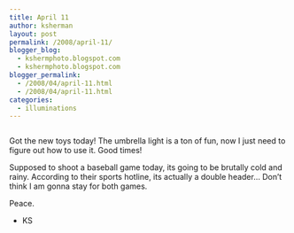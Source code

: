 ```yaml
---
title: April 11
author: ksherman
layout: post
permalink: /2008/april-11/
blogger_blog:
  - kshermphoto.blogspot.com
  - kshermphoto.blogspot.com
blogger_permalink:
  - /2008/04/april-11.html
  - /2008/04/april-11.html
categories:
  - illuminations
---
```

<a onblur="try {parent.deselectBloggerImageGracefully();} catch(e) {}" href="http://3.bp.blogspot.com/_HTtVcKQt9f8/SADKSmMClmI/AAAAAAAAAXg/62J7x7J6ONA/s1600-h/April11-1.jpg"><img style="cursor: pointer;" src="http://3.bp.blogspot.com/_HTtVcKQt9f8/SADKSmMClmI/AAAAAAAAAXg/62J7x7J6ONA/s400/April11-1.jpg" alt="" id="BLOGGER_PHOTO_ID_5188369191568316002" border="0" /></a>  
<a onblur="try {parent.deselectBloggerImageGracefully();} catch(e) {}" href="http://1.bp.blogspot.com/_HTtVcKQt9f8/SADKTGMClnI/AAAAAAAAAXo/62fvVKftFbY/s1600-h/April11-2.jpg"><img style="cursor: pointer;" src="http://1.bp.blogspot.com/_HTtVcKQt9f8/SADKTGMClnI/AAAAAAAAAXo/62fvVKftFbY/s400/April11-2.jpg" alt="" id="BLOGGER_PHOTO_ID_5188369200158250610" border="0" /></a>  
<a onblur="try {parent.deselectBloggerImageGracefully();} catch(e) {}" href="http://1.bp.blogspot.com/_HTtVcKQt9f8/SADKTGMCloI/AAAAAAAAAXw/VFhkoIheClo/s1600-h/April11-3.jpg"><img style="cursor: pointer;" src="http://1.bp.blogspot.com/_HTtVcKQt9f8/SADKTGMCloI/AAAAAAAAAXw/VFhkoIheClo/s400/April11-3.jpg" alt="" id="BLOGGER_PHOTO_ID_5188369200158250626" border="0" /></a>  
<a onblur="try {parent.deselectBloggerImageGracefully();} catch(e) {}" href="http://3.bp.blogspot.com/_HTtVcKQt9f8/SADKTmMClpI/AAAAAAAAAX4/fVYtPmPlDXE/s1600-h/April11-4.jpg"><img style="cursor: pointer;" src="http://3.bp.blogspot.com/_HTtVcKQt9f8/SADKTmMClpI/AAAAAAAAAX4/fVYtPmPlDXE/s400/April11-4.jpg" alt="" id="BLOGGER_PHOTO_ID_5188369208748185234" border="0" /></a>

Got the new toys today! The umbrella light is a ton of fun, now I just need to figure out how to use it. Good times!

Supposed to shoot a baseball game today, its going to be brutally cold and rainy. According to their sports hotline, its actually a double header&#8230; Don&#8217;t think I am gonna stay for both games.

Peace.

- KS